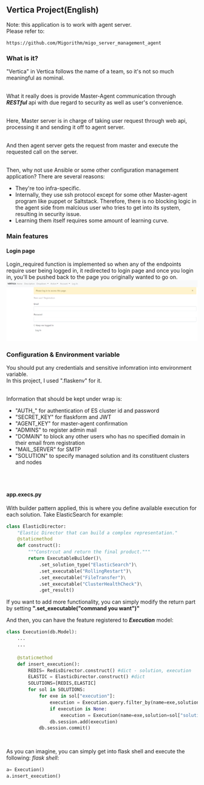 ## Vertica Project(English)
Note: this application is to work with agent server. <br>
Please refer to:  

    https://github.com/Migorithm/migo_server_management_agent

### What is it?
"Vertica" in Vertica follows the name of a team, so it's not so much meaningful as nominal.<br><br>

What it really does is provide Master-Agent communication through ***RESTful*** api with due regard to security as well as user's convenience.<br><br>

Here, Master server is in charge of taking user request through web api, processing it and sending it off to agent server.<br><br>

And then agent server gets the request from master and execute the requested call on the server.<br><br>

Then, why not use Ansible or some other configuration management application? There are several reasons:
- They're too infra-specific.
- Internally, they use ssh protocol except for some other Master-agent program like puppet or Saltstack. Therefore, there is no blocking logic in the agent side from malcious user who tries to get into its system, resulting in security issue.
- Learning them itself requires some amount of learning curve. 

### Main features
#### Login page
Login_required function is implemented so when any of the endpoints require user being logged in, it redirected to login page and once you login in, you'll be pushed back to the page you originally wanted to go on. 
<img src="./guideline_pics/first_page.png">


### Configuration & Environment variable
You should put any credentials and sensitive infomration into environment variable.<br>
In this project, I used ".flaskenv" for it.<br><br>

Information that should be kept under wrap is:
- "AUTH_" for authentication of ES cluster id and password
- "SECRET_KEY" for flaskform and JWT
- "AGENT_KEY" for master-agent confirmation
- "ADMINS" to register admin mail
- "DOMAIN" to block any other users who has no specified domain in their email from registration
- "MAIL_SERVER" for SMTP
- "SOLUTION" to specify managed solution and its constituent clusters and nodes

<br><br>


#### app.execs.py
With builder pattern applied, this is where you define available execution for each solution. Take ElasticSearch for example:
```python
class ElasticDirector:
    "Elastic Director that can build a complex representation."
    @staticmethod
    def construct():
        """Constrcut and return the final product."""
        return ExecutableBuilder()\
            .set_solution_type("ElasticSearch")\
            .set_executable("RollingRestart")\
            .set_executable("FileTransfer")\
            .set_executable("ClusterHealthCheck")\
            .get_result()
```
If you want to add more functionality, you can simply modify the return part by setting **".set_executable("command you want")"**
<br>

And then, you can have the feature registered to ***Execution*** model: 
```python
class Execution(db.Model):
    ...
    ...

    @staticmethod
    def insert_execution():
        REDIS= RedisDirector.construct() #dict - solution, execution
        ELASTIC = ElasticDirector.construct() #dict 
        SOLUTIONS=[REDIS,ELASTIC]
        for sol in SOLUTIONS:
            for exe in sol["execution"]:
                execution = Execution.query.filter_by(name=exe,solution=sol["solution"]).first()
                if execution is None:
                    execution = Execution(name=exe,solution=sol["solution"])
                db.session.add(execution)
            db.session.commit()
```
<br>

As you can imagine, you can simply get into flask shell and execute the following:
*flask shell*:
```python
a= Execution()
a.insert_execution()
```




